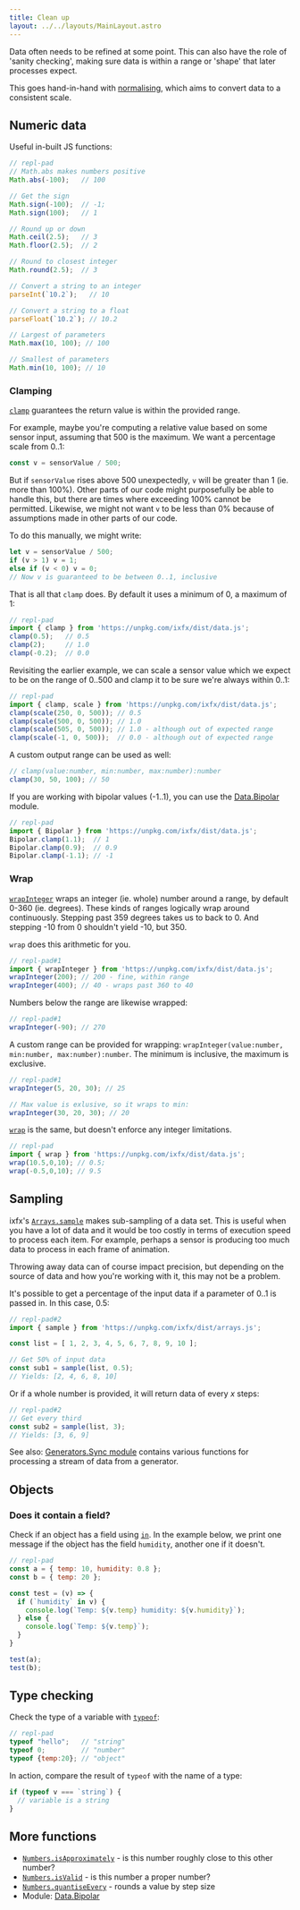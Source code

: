 ```yaml
---
title: Clean up
layout: ../../layouts/MainLayout.astro
---
```


<script type="module" hoist>
  import '/src/components/ReplPad';
</script>

Data often needs to be refined at some point. This can also have the role of 'sanity checking', making sure data is within a range or 'shape' that later processes expect.

This goes hand-in-hand with [normalising](../../data/normalising/), which aims to convert data to a consistent scale.

## Numeric data

Useful in-built JS functions:

```js
// repl-pad
// Math.abs makes numbers positive
Math.abs(-100);   // 100

// Get the sign
Math.sign(-100);  // -1;
Math.sign(100);   // 1

// Round up or down
Math.ceil(2.5);   // 3
Math.floor(2.5);  // 2

// Round to closest integer
Math.round(2.5);  // 3

// Convert a string to an integer
parseInt(`10.2`);   // 10

// Convert a string to a float
parseFloat(`10.2`); // 10.2

// Largest of parameters
Math.max(10, 100); // 100

// Smallest of parameters
Math.min(10, 100); // 10
```

### Clamping

[`clamp`](https://clinth.github.io/ixfx/functions/Data.clamp.html) guarantees the return value is within the provided range.

For example, maybe you're computing a relative value based on some sensor input, assuming that 500 is the maximum. We want a percentage scale from 0..1:

```js
const v = sensorValue / 500;
```

But if `sensorValue` rises above 500 unexpectedly, `v` will be greater than 1 (ie. more than 100%). Other parts of our code might purposefully be able to handle this, but there are times where exceeding 100% cannot be permitted. Likewise, we might not want `v` to be less than 0% because of assumptions made in other parts of our code.

To do this manually, we might write:

```js
let v = sensorValue / 500;
if (v > 1) v = 1;
else if (v < 0) v = 0;
// Now v is guaranteed to be between 0..1, inclusive
```

That is all that `clamp` does. By default it uses a minimum of 0, a maximum of 1:

```js
// repl-pad
import { clamp } from 'https://unpkg.com/ixfx/dist/data.js';
clamp(0.5);   // 0.5
clamp(2);     // 1.0
clamp(-0.2);  // 0.0
```

Revisiting the earlier example, we can scale a sensor value which we expect to be on the range of 0..500 and clamp it to be sure we're always within 0..1:

```js
// repl-pad
import { clamp, scale } from 'https://unpkg.com/ixfx/dist/data.js';
clamp(scale(250, 0, 500)); // 0.5
clamp(scale(500, 0, 500)); // 1.0
clamp(scale(505, 0, 500)); // 1.0 - although out of expected range
clamp(scale(-1, 0, 500));  // 0.0 - although out of expected range
```

A custom output range can be used as well:

```js
// clamp(value:number, min:number, max:number):number
clamp(30, 50, 100); // 50
```

If you are working with bipolar values (-1..1), you can use the [Data.Bipolar](https://clinth.github.io/ixfx/modules/Data.Bipolar.html) module.

```js
// repl-pad
import { Bipolar } from 'https://unpkg.com/ixfx/dist/data.js';
Bipolar.clamp(1.1);  // 1
Bipolar.clamp(0.9);  // 0.9
Bipolar.clamp(-1.1); // -1
```

### Wrap

[`wrapInteger`](https://clinth.github.io/ixfx/functions/Data.wrapInteger.html) wraps an integer (ie. whole) number around a range, by default 0-360 (ie. degrees). These kinds of ranges logically wrap around continuously. Stepping past 359 degrees takes us to back to 0. And stepping -10 from 0 shouldn't yield -10, but 350.

`wrap` does this arithmetic for you.

```js
// repl-pad#1
import { wrapInteger } from 'https://unpkg.com/ixfx/dist/data.js';
wrapInteger(200); // 200 - fine, within range
wrapInteger(400); // 40 - wraps past 360 to 40
```

Numbers below the range are likewise wrapped:

```js
// repl-pad#1
wrapInteger(-90); // 270
```

A custom range can be provided for wrapping: `wrapInteger(value:number, min:number, max:number):number`. The minimum is inclusive, the maximum is exclusive.

```js
// repl-pad#1
wrapInteger(5, 20, 30); // 25

// Max value is exlusive, so it wraps to min:
wrapInteger(30, 20, 30); // 20
```


[`wrap`](https://clinth.github.io/ixfx/functions/Data.wrap.html) is the same, but doesn't enforce any integer limitations.

```js
// repl-pad
import { wrap } from 'https://unpkg.com/ixfx/dist/data.js';
wrap(10.5,0,10); // 0.5;
wrap(-0.5,0,10); // 9.5
```

## Sampling

ixfx's [`Arrays.sample`](https://clinth.github.io/ixfx/functions/Collections.Arrays.sample.html) makes sub-sampling of a data set. This is useful when you have a lot of data and it would be too costly in terms of execution speed to process each item. For example, perhaps a sensor is producing too much data to process in each frame of animation.

Throwing away data can of course impact precision, but depending on the source of data and how you're working with it, this may not be a problem.

It's possible to get a percentage of the input data if a parameter of 0..1 is passed in. In this case, 0.5:

```js
// repl-pad#2
import { sample } from 'https://unpkg.com/ixfx/dist/arrays.js';

const list = [ 1, 2, 3, 4, 5, 6, 7, 8, 9, 10 ];

// Get 50% of input data
const sub1 = sample(list, 0.5);
// Yields: [2, 4, 6, 8, 10]
```

Or if a whole number is provided, it will return data of every _x_ steps:

```js
// repl-pad#2
// Get every third
const sub2 = sample(list, 3);
// Yields: [3, 6, 9]
```

See also: [Generators.Sync module](https://clinth.github.io/ixfx/modules/Generators.Sync.html) contains various functions for processing a stream of data from a generator.

## Objects

### Does it contain a field?
Check if an object has a field using [`in`](https://developer.mozilla.org/en-US/docs/Web/JavaScript/Reference/Operators/in). In the example below, we print one message if the object has the field `humidity`, another one if it doesn't.

```js
// repl-pad
const a = { temp: 10, humidity: 0.8 };
const b = { temp: 20 };

const test = (v) => {
  if (`humidity` in v) {
    console.log(`Temp: ${v.temp} humidity: ${v.humidity}`);
  } else {
    console.log(`Temp: ${v.temp}`);
  }
}

test(a);
test(b);
```

## Type checking

Check the type of a variable with [`typeof`](https://developer.mozilla.org/en-US/docs/Web/JavaScript/Reference/Operators/typeof):

```js
// repl-pad
typeof "hello";   // "string"
typeof 0;         // "number"
typeof {temp:20}; // "object"
```

In action, compare the result of `typeof` with the name of a type:
```js
if (typeof v === `string`) {
  // variable is a string
}
```

## More functions

* [`Numbers.isApproximately`](https://clinth.github.io/ixfx/functions/Numbers.isApproximately.html) - is this number roughly close to this other number?
* [`Numbers.isValid`](https://clinth.github.io/ixfx/functions/Numbers.isValid.html) - is this number a proper number?
* [`Numbers.quantiseEvery`](https://clinth.github.io/ixfx/functions/Numbers.quantiseEvery.html) - rounds a value by step size
* Module: [Data.Bipolar](https://clinth.github.io/ixfx/modules/Data.Bipolar.html)